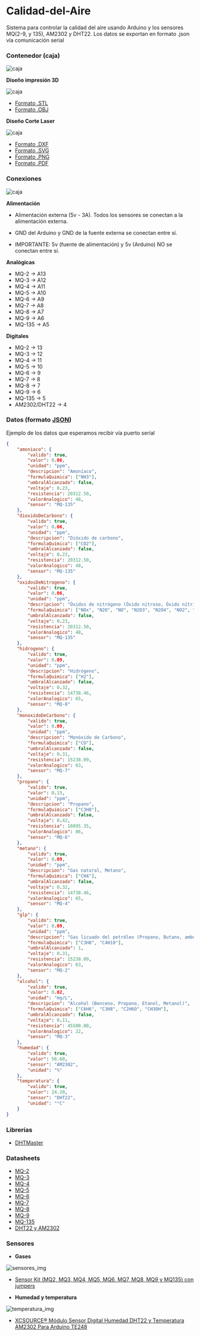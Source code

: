 # Calidad-del-Aire
Sistema para controlar la calidad del aire usando Arduino y los sensores MQ(2-9, y 135), AM2302 y DHT22. Los datos se exportan en formato .json vía comunicación serial

### Contenedor (caja)

![caja](caja/caja_corte_laser_trasera.jpg)

**Diseño impresión 3D**

![caja](caja/caja_3d_frontal.png)

- [Formato .STL](caja/caja_design.png)
- [Formato .OBJ](caja/caja_design.png)

**Diseño Corte Laser**

![caja](caja/caja_concepto.jpg)

- [Formato .DXF](caja/caja_design.dxf)
- [Formato .SVG](caja/caja_design.svg)
- [Formato .PNG](caja/caja_design.png)
- [Formato .PDF](caja/caja_design.pdf)


### Conexiones

![caja](caja/caja_conexiones.jpg)

**Alimentación**

- Alimentación externa (5v - 3A). Todos los sensores se conectan a la alimentación externa.

- GND del Arduino y GND de la fuente externa se conectan entre sí.

- IMPORTANTE: 5v (fuente de alimentación) y 5v (Arduino) NO se conectan entre sí.

**Analógicas**

- MQ-2 -> A13
- MQ-3 -> A12
- MQ-4 -> A11
- MQ-5 -> A10
- MQ-6 -> A9
- MQ-7 -> A8
- MQ-8 -> A7
- MQ-9 -> A6
- MQ-135 -> A5

**Digitales**

- MQ-2 -> 13
- MQ-3 -> 12
- MQ-4 -> 11
- MQ-5 -> 10
- MQ-6 -> 9
- MQ-7 -> 8
- MQ-8 -> 7
- MQ-9 -> 6
- MQ-135 -> 5
- AM2302/DHT22 -> 4


### Datos (formato [JSON](https://www.wikiwand.com/es/JSON))

Ejemplo de los datos que esperamos recibir vía puerto serial

```json
{
	"amoniaco": {
		"valido": true,
		"valor": 0.06,
		"unidad": "ppm",
		"descripcion": "Amoníaco",
		"formulaQuimica": ["NH3"],
		"umbralAlcanzado": false,
		"voltaje": 0.23,
		"resistencia": 20312.50,
		"valorAnalogico": 48,
		"sensor": "MQ-135"
	},
	"dioxidoDeCarbono": {
		"valido": true,
		"valor": 0.06,
		"unidad": "ppm",
		"descripcion": "Dióxido de carbono",
		"formulaQuimica": ["CO2"],
		"umbralAlcanzado": false,
		"voltaje": 0.23,
		"resistencia": 20312.50,
		"valorAnalogico": 48,
		"sensor": "MQ-135"
	},
	"oxidosDeNitrogeno": {
		"valido": true,
		"valor": 0.06,
		"unidad": "ppm",
		"descripcion": "Óxidos de nitrógeno (Óxido nitroso, Óxido nítrico, Anhídrido nitroso, Tetraóxido de nitrógeno, Peróxido nítrico, Anhídrido nítrico)",
		"formulaQuimica": ["NOx", "N2O", "NO", "N2O3", "N2O4", "NO2", "N2O5"],
		"umbralAlcanzado": false,
		"voltaje": 0.23,
		"resistencia": 20312.50,
		"valorAnalogico": 48,
		"sensor": "MQ-135"
	},
	"hidrogeno": {
		"valido": true,
		"valor": 0.09,
		"unidad": "ppm",
		"descripcion": "Hidrógeno",
		"formulaQuimica": ["H2"],
		"umbralAlcanzado": false,
		"voltaje": 0.32,
		"resistencia": 14738.46,
		"valorAnalogico": 65,
		"sensor": "MQ-8"
	},
	"monoxidoDeCarbono": {
		"valido": true,
		"valor": 0.09,
		"unidad": "ppm",
		"descripcion": "Monóxido de Carbono",
		"formulaQuimica": ["CO"],
		"umbralAlcanzado": false,
		"voltaje": 0.31,
		"resistencia": 15238.09,
		"valorAnalogico": 63,
		"sensor": "MQ-7"
	},
	"propano": {
		"valido": true,
		"valor": 0.15,
		"unidad": "ppm",
		"descripcion": "Propano",
		"formulaQuimica": ["C3H8"],
		"umbralAlcanzado": false,
		"voltaje": 0.42,
		"resistencia": 10895.35,
		"valorAnalogico": 86,
		"sensor": "MQ-6"
	},
	"metano": {
		"valido": true,
		"valor": 0.09,
		"unidad": "ppm",
		"descripcion": "Gas natural, Metano",
		"formulaQuimica": ["CH4"],
		"umbralAlcanzado": false,
		"voltaje": 0.32,
		"resistencia": 14738.46,
		"valorAnalogico": 65,
		"sensor": "MQ-4"
	},
	"glp": {
		"valido": true,
		"valor": 0.09,
		"unidad": "ppm",
		"descripcion": "Gas licuado del petróleo (Propano, Butano, ambos)",
		"formulaQuimica": ["C3H8", "C4H10"],
		"umbralAlcanzado": 1,
		"voltaje": 0.31,
		"resistencia": 15238.09,
		"valorAnalogico": 63,
		"sensor": "MQ-2"
	},
	"alcohol": {
		"valido": true,
		"valor": 0.02,
		"unidad": "mg/L",
		"descripcion": "Alcohol (Benceno, Propano, Etanol, Metanol)",
		"formulaQuimica": ["C6H6", "C3H8", "C2H6O", "CH3OH"],
		"umbralAlcanzado": false,
		"voltaje": 0.11,
		"resistencia": 45500.00,
		"valorAnalogico": 22,
		"sensor": "MQ-3"
	},
	"humedad": {
		"valido": true,
		"valor": 56.60,
		"sensor": "AM2302",
		"unidad": "%"
	},
	"temperatura": {
		"valido": true,
		"valor": 24.20,
		"sensor": "DHT22",
		"unidad": "°C"
	}
}
```

### Librerías

- [DHTMaster](https://github.com/markruys/arduino-DHT)

### Datasheets

- [MQ-2](datasheets/MQ-2_datasheet.pdf)
- [MQ-3](datasheets/MQ-3_datasheet.pdf)
- [MQ-4](datasheets/MQ-4_datasheet.pdf)
- [MQ-5](datasheets/MQ-5_datasheet.pdf)
- [MQ-6](datasheets/MQ-6_datasheet.pdf)
- [MQ-7](datasheets/MQ-7_datasheet.pdf)
- [MQ-8](datasheets/MQ-8_datasheet.pdf)
- [MQ-9](datasheets/MQ-9_datasheet.pdf)
- [MQ-135](datasheets/MQ-135_datasheet.pdf)
- [DHT22 y AM2302](datasheets/DHT22_datasheet.pdf)

### Sensores

- **Gases**

![sensores_img](datasheets/sensores_amazon.jpg)

- [Sensor Kit (MQ2, MQ3, MQ4, MQ5, MQ6, MQ7, MQ8, MQ9 y MQ135) con jumpers](https://www.amazon.es/gp/product/B019GK4RNK)

- **Humedad y temperatura**

![temperatura_img](datasheets/temperatura_amazon.jpg)

- [XCSOURCE® Módulo Sensor Digital Humedad DHT22 y Temperatura AM2302 Para Arduino TE248](https://www.amazon.es/gp/product/B011U8GA40/)
